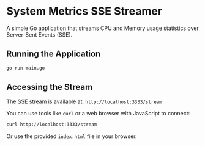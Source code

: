 # System Metrics SSE Streamer

A simple Go application that streams CPU and Memory usage statistics over Server-Sent Events (SSE).

## Running the Application

```bash
go run main.go
```

## Accessing the Stream

The SSE stream is available at: `http://localhost:3333/stream`

You can use tools like `curl` or a web browser with JavaScript to connect:

```bash
curl http://localhost:3333/stream
```

Or use the provided `index.html` file in your browser.
